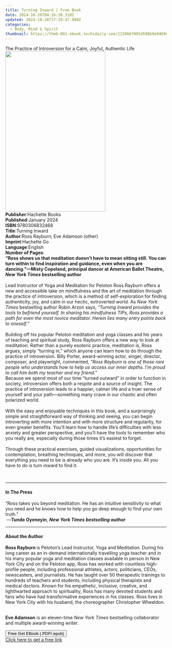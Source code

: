 ```yaml
---
title: Turning Inward | Free Book
date: 2024-10-26T04:16:39.310Z
updated: 2024-10-26T17:29:47.980Z
categories:
  - Body, Mind & Spirit
thumbnail: https://thmb-001-ebook.techidaily.com/212066f095d590b0e0469e958b3fa2e69769a682b95441aa9a924696d9a1c408.jpg
---
```

<main id="book-container">
  <div class="flex flex-col">
    <div class="book-brief flex-1 py-6 px-4 sm:p-6 md:py-10 md:px-8">
      <!-- brief-->
      <div class="book-brief-main">
        The Practice of Introversion for a Calm, Joyful, Authentic Life
      </div>
    </div>
    <div
      class="book-meta-info flex-1 grid gap-4 col-start-1 col-end-3 row-start-1 sm:mb-6 sm:grid-cols-4 lg:gap-6 lg:col-start-2 lg:row-end-6 lg:row-span-6 lg:mb-0"
    >
      <div
        class="book-meta-info-left place-content-center mt-4 p-4 text-sm leading-6 col-start-2 col-span-2 dark:text-slate-400"
      >
        <img
          class="w-full h-500 object-cover rounded-lg sm:h-255 sm:col-span-2 lg:col-span-full"
          src="https://img-001-ebook.techidaily.com/ad8097d534edf4d6e97adbf7d756cf1bc037a4269f07df8a8b08aea52b0417fb.jpg"
          alt=""
          width="312"
          height="500"
        />
      </div>
      <div
        class="book-meta-info-right mt-2 col-start-1 row-start-2 col-span-3 self-center"
      >
        <!-- meta data  -->
        <div class="flex flex-col px-4 md:px-8">
          <div class="flex-1">
            <strong>Publisher</strong>:<span class="px-2">Hachette Books</span>
          </div>
          <div class="flex-1">
            <strong>Published</strong>:<span class="px-2">January 2024</span>
          </div>
          <div class="flex-1">
            <strong>ISBN</strong>:<span class="px-2">9780306832468</span>
          </div>
          <div class="flex-1">
            <strong>Title</strong>:<span class="px-2">Turning Inward</span>
          </div>
          <div class="flex-1">
            <strong>Author</strong>:<span class="px-2"
              >Ross Rayburn; Eve Adamson (other)</span
            >
          </div>
          <div class="flex-1">
            <strong>Imprint</strong>:<span class="px-2">Hachette Go</span>
          </div>
          <div class="flex-1">
            <strong>Language</strong>:<span class="px-2">English</span>
          </div>
          <div class="flex-1">
            <strong>Number of Pages</strong>:<span class="px-2"></span>
          </div>
        </div>
      </div>
    </div>
    <div class="book-description flex-1 py-6 px-4 sm:p-6 md:py-10 md:px-8">
      <div class="book-description-main">
        <div accordion-content="" id="description">
          <b
            >“Ross shows us that meditation doesn’t have to mean sitting still.
            You can turn within to find inspiration and guidance, even when you
            are dancing.”—Misty Copeland, principal dancer at American Ballet
            Theatre, <i>New York Times </i>bestselling author</b
          ><br /><br />
          Lead Instructor of Yoga and Meditation for Peloton Ross Rayburn offers
          a new and accessible take on mindfulness and the art of meditation
          through the practice of introversion, which is a method of
          self-exploration for finding authenticity, joy, and calm in our
          hectic, extroverted world.​ As <i>New York Times</i> bestselling
          author Robin Arzon says,
          <i
            >“Turning Inward provides the tools to befriend yourself. In sharing
            his mindfulness TIPs, Ross provides a path for even the most novice
            meditator. Herein lies many entry points back to oneself.” </i
          ><br /><br />
          Building off his popular Peloton meditation and yoga classes and his
          years of teaching and spiritual study, Ross Rayburn offers a new way
          to look at meditation. Rather than a purely esoteric practice,
          meditation is, Ross argues, simply “turning in,” which anyone can
          learn how to do through the practice of introversion. Billy Porter,
          award-winning actor, singer, director, composer, and playwright,
          commented,
          <i
            >“Ross Rayburn is one of those rare people who understands how to
            help us access our inner depths. I’m proud to call him both my
            teacher and my friend.”</i
          ><br />
          Because we spend most of our time “turned outward” in order to
          function in society, introversion offers both a respite and a source
          of insight. The practice of introversion leads to a happier, calmer
          life and a truer sense of yourself and your path—something many crave
          in our chaotic and often polarized world.&nbsp;<br /><br />
          With the easy and enjoyable techniques in this book, and a
          surprisingly simple and straightforward way of thinking and seeing,
          you can begin introverting with more intention and with more structure
          and regularity, for even greater benefits. You’ll learn how to handle
          life’s difficulties with less anxiety and greater perspective, and
          you’ll have the tools to remember who you really are, especially
          during those times it’s easiest to forget.<br />
          &nbsp;<br />
          Through these practical exercises, guided visualizations,
          opportunities for contemplation, breathing techniques, and more, you
          will discover that everything you need to be is already who you are.
          It’s inside you. All you have to do is turn inward to find it.
          <p>&nbsp;</p>
        </div>
        <div class="accordion-fader"></div>
      </div>
    </div>
    <div class="book-excerpts flex-1 py-6 px-4 sm:p-6 md:py-10 md:px-8">
      <!-- excerpts-->
      <div class="book-excerpts-main">
        <hr />
        <h4 class="placeholder placeholder-heading">
          <span>In The Press</span>
        </h4>
        <p>
          “Ross takes you beyond meditation. He has an intuitive sensitivity to
          what you need and he knows how to help you go deep enough to find your
          own truth.”<br />
          &nbsp;—<b>Tunde Oyeneyin</b>,
          <i><b>New York Times bestselling author</b></i>
        </p>
      </div>
    </div>
    <div class="book-about-author flex-1 py-6 px-4 sm:p-6 md:py-10 md:px-8">
      <!-- about author-->
      <div class="book-main-author-main">
        <hr />
        <h4 class="placeholder placeholder-heading">
          <span>About the Author</span>
        </h4>
        <p></p>
        <p>
          <b>Ross Rayburn&nbsp;</b>is Peloton’s Lead Instructor, Yoga and
          Meditation. During his long career as an in-demand internationally
          travelling yoga teacher and in his many popular yoga and meditation
          classes available in person in New York City and on the Peloton app,
          Ross has worked with countless high-profile people, including
          professional athletes, actors, politicians, CEOs, newscasters, and
          journalists. He has taught over 50 therapeutic trainings to hundreds
          of teachers and students, including physical therapists and medical
          doctors. Known for his empathetic, inclusive, creative, and
          lighthearted approach to spirituality, Ross has many devoted students
          and fans who have had transformative experiences in his classes. Ross
          lives in New York City with his husband, the choreographer Christopher
          Wheeldon.&nbsp;
        </p>
        <p>
          <br /><b>Eve Adamson</b> is an eleven-time
          <i>New York Times</i> bestselling collaborator and multiple
          award-winning writer.&nbsp;
        </p>
        <p></p>
      </div>
    </div>
    <div class="book-free-get flex-1 py-6 px-4 sm:p-6 md:py-10 md:px-8">
      <button
        id="btn-free-get"
        class="bg-blue-500 hover:bg-blue-700 text-white font-bold py-2 px-4 rounded"
      >
        Free Get EBook (.PDF/.epub)
      </button>
      <div id="countdown-display" class="px-2 text-lg mt-2"></div>
      <a
        id="free-link"
        class="hidden bg-blue-500 hover:bg-blue-700 text-white font-bold py-2 px-4 rounded"
        href="https://www.ebooks.com/en-us/book/211155312/turning-inward/ross-rayburn/"
        target="_blank"
        >Click here to get a free link</a
      >
    </div>
    <script>
      let countdownTime = 0;
      let countdownInterval = null;
      document
        .getElementById('btn-free-get')
        .addEventListener('click', startCountdown);
      function startCountdown() {
        countdownTime = new Date().getTime() + 60000 * 3;
        countdownInterval = setInterval(updateCountdown, 1000);
        document.getElementById('btn-free-get').disabled = true;
        document
          .getElementById('btn-free-get')
          .classList.add('bg-gray-500', 'cursor-not-allowed');
      }
      function updateCountdown() {
        let currentTime = new Date().getTime();
        let timeLeft = countdownTime - currentTime;
        let secondsLeft = Math.floor(timeLeft / 1000);
        document.getElementById('countdown-display').innerHTML =
          `Remaining time: ${secondsLeft} seconds.`;
        if (secondsLeft <= 0) {
          clearInterval(countdownInterval);
          document.getElementById('btn-free-get').classList.add('hidden');
          document.getElementById('free-link').classList.remove('hidden');
          document.getElementById('countdown-display').innerHTML = '';
        }
      }
    </script>
  </div>
</main>

<ins class="adsbygoogle"
      style="display:block"
      data-ad-client="ca-pub-7571918770474297"
      data-ad-slot="8358498916"
      data-ad-format="auto"
      data-full-width-responsive="true"></ins>
    